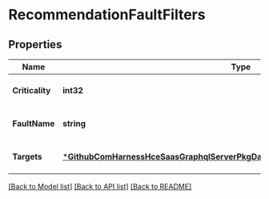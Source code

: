 # RecommendationFaultFilters

## Properties
Name | Type | Description | Notes
------------ | ------------- | ------------- | -------------
**Criticality** | **int32** |  | [optional] [default to null]
**FaultName** | **string** |  | [optional] [default to null]
**Targets** | [***GithubComHarnessHceSaasGraphqlServerPkgDatabaseMongodbRecommendationTarget**](github_com_harness_hce-saas_graphql_server_pkg_database_mongodb_recommendation.Target.md) |  | [optional] [default to null]

[[Back to Model list]](../README.md#documentation-for-models) [[Back to API list]](../README.md#documentation-for-api-endpoints) [[Back to README]](../README.md)

